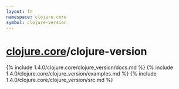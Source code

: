 ```yaml
---
layout: fn
namespace: clojure.core
symbol: clojure-version
---
```


# [clojure.core](../)/clojure-version

{% include 1.4.0/clojure.core/clojure_version/docs.md %}
{% include 1.4.0/clojure.core/clojure_version/examples.md %}
{% include 1.4.0/clojure.core/clojure_version/src.md %}

